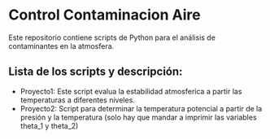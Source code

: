 # Control Contaminacion Aire
Este repositorio contiene scripts de Python para el análisis de contaminantes en la atmosfera.

## Lista de los scripts y descripción:
* Proyecto1: Este script evalua la estabilidad atmosferica a partir las temperaturas a diferentes niveles.
* Proyecto2: Script para determinar la temperatura potencial a partir de la presión y la temperatura (solo hay que mandar a imprimir las variables theta_1 y theta_2)
